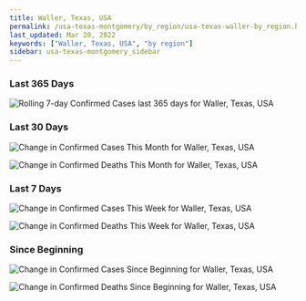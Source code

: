 ```yaml
---
title: Waller, Texas, USA
permalink: /usa-texas-montgomery/by_region/usa-texas-waller-by_region.html
last_updated: Mar 20, 2022
keywords: ["Waller, Texas, USA", "by region"]
sidebar: usa-texas-montgomery_sidebar
---
```


<h3>Last 365 Days</h3>

![Rolling 7-day Confirmed Cases last 365 days for Waller, Texas, USA](/covid_tracker/images/graphs/usa-texas-waller-weekly_totals_graph.png)

<h3>Last 30 Days</h3>

![Change in Confirmed Cases This Month for Waller, Texas, USA](/covid_tracker/images/graphs/usa-texas-waller-delta_confirmed-30_days_graph.png)

![Change in Confirmed Deaths This Month for Waller, Texas, USA](/covid_tracker/images/graphs/usa-texas-waller-delta_deaths-30_days_graph.png)

<h3>Last 7 Days</h3>

![Change in Confirmed Cases This Week for Waller, Texas, USA](/covid_tracker/images/graphs/usa-texas-waller-delta_confirmed-7_days_graph.png)

![Change in Confirmed Deaths This Week for Waller, Texas, USA](/covid_tracker/images/graphs/usa-texas-waller-delta_deaths-7_days_graph.png)

<h3>Since Beginning</h3>

![Change in Confirmed Cases Since Beginning for Waller, Texas, USA](/covid_tracker/images/graphs/usa-texas-waller-delta_confirmed-since_beginning_graph.png)

![Change in Confirmed Deaths Since Beginning for Waller, Texas, USA](/covid_tracker/images/graphs/usa-texas-waller-delta_deaths-since_beginning_graph.png)
